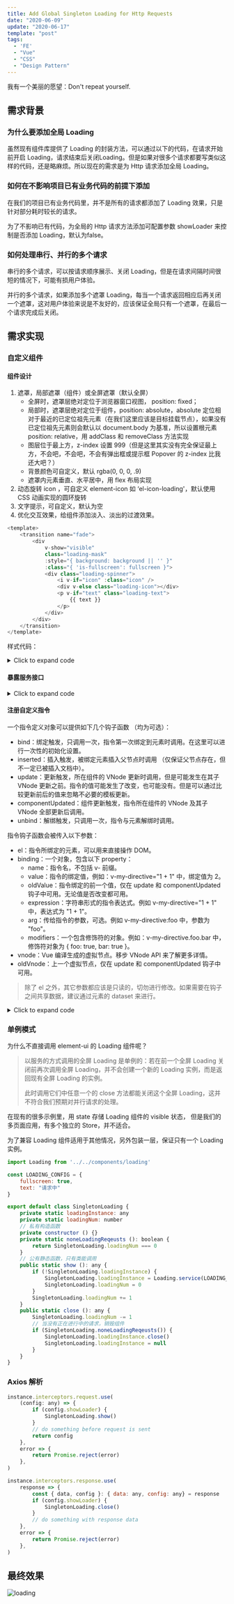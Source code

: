 ```yaml
---
title: Add Global Singleton Loading for Http Requests
date: "2020-06-09"
update: "2020-06-17"
template: "post"
tags:
  - 'FE'
  - "Vue"
  - "CSS"
  - "Design Pattern"
---
```


我有一个美丽的愿望：Don't repeat yourself.

<!--truncate-->

## 需求背景

### 为什么要添加全局 Loading

虽然现有组件库提供了 Loading 的封装方法，可以通过以下的代码，在请求开始前开启 Loading，请求结束后关闭Loading。但是如果对很多个请求都要写类似这样的代码，还是略麻烦。所以现在的需求是为 Http 请求添加全局 Loading。

### 如何在不影响项目已有业务代码的前提下添加

在我们的项目已有业务代码里，并不是所有的请求都添加了 Loading 效果，只是针对部分耗时较长的请求。

为了不影响已有代码，为全局的 Http 请求方法添加可配置参数 showLoader 来控制是否添加 Loading，默认为false。

### 如何处理串行、并行的多个请求

串行的多个请求，可以按请求顺序展示、关闭 Loading，但是在请求间隔时间很短的情况下，可能有损用户体验。

并行的多个请求，如果添加多个遮罩 Loading，每当一个请求返回相应后再关闭一个遮罩，这对用户体验来说是不友好的，应该保证全局只有一个遮罩，在最后一个请求完成后关闭。

## 需求实现

### 自定义组件

#### 组件设计

1. 遮罩，局部遮罩（组件）或全屏遮罩（默认全屏）
   - 全屏时，遮罩层绝对定位于浏览器窗口视图， position: fixed；
   - 局部时，遮罩层绝对定位于组件，position: absolute，absolute 定位相对于最近的已定位祖先元素（在我们这里应该是目标挂载节点），如果没有已定位祖先元素则会默认以 document.body 为基准，所以设置根元素 position: relative，用 addClass 和 removeClass 方法实现
   - 图层位于最上方，z-index 设置 999（但是这里其实没有完全保证最上方，不会吧，不会吧，不会有弹出框或提示框 Popover 的 z-index 比我还大吧？）
   - 背景颜色可自定义，默认 rgba(0, 0, 0, .9)
   - 遮罩内元素垂直、水平居中，用 flex 布局实现
2. 动态旋转 icon ，可自定义 element-icon 如 ‘el-icon-loading'，默认使用 CSS 动画实现的圆环旋转
3. 文字提示，可自定义，默认为空
4. 优化交互效果，给组件添加淡入、淡出的过渡效果。

```javascript
<template>
    <transition name="fade">
        <div
            v-show="visible"
            class="loading-mask"
            :style="{ background: background || '' }"
            :class="{ 'is-fullscreen': fullscreen }">
            <div class="loading-spinner">
                <i v-if="icon" :class="icon" />
                <div v-else class="loading-icon"></div>
                <p v-if="text" class="loading-text">
                    {{ text }}
                </p>
            </div>
        </div>
    </transition>
</template>
```

样式代码：

<details>
<summary>Click to expand code</summary>

```scss
$PRIMARY_COLOR: #409eff;

.loading-mask {
    position: absolute;
    margin: 0;
    top: 0;
    left: 0;
    right: 0;
    bottom: 0;
    z-index: 999;
    display: flex;
    justify-content: center;
    align-items: center;
    background:rgba(0, 0, 0, .6);
}

.is-fullscreen {
    position: fixed;
}

.loading-spinner {
    display: flex;
    flex-direction: column;
    align-items: center;
    color: $PRIMARY_COLOR;
}

.loading-icon {
    width: 2em;
    height: 2em;
    border-radius: 100%;
    border-width: .1em;
    border-style: solid;
    border-color: transparent;
    animation: spin 1.5s linear infinite;
}

.loading-text {
    font-size: 1em;
}

@keyframes spin {
    0% {
        border-color: $PRIMARY_COLOR transparent transparent transparent;
        transform: rotate(0);
    }
    25% {
        transform: rotate(90deg);
    }
    50% {
        transform: rotate(180deg);
    }
    75% {
        transform: rotate(270deg);
    }
    100% {
        border-color: transparent $PRIMARY_COLOR $PRIMARY_COLOR $PRIMARY_COLOR;
        transform: rotate(360deg)
    }
}

.fade-enter-active, .fade-leave-active {
  transition: opacity .5s;
}
.fade-enter, .fade-leave-to /* .fade-leave-active below version 2.1.8 */ {
  opacity: 0;
}
```

</details>

#### 暴露服务接口

<details>
<summary>Click to expand code</summary>

```js
import Vue from 'vue'
import loading from './loading.vue'
import { afterLeave, addClass, removeClass, getStyle } from './utils'

const LoadingConstructor = Vue.extend(loading)

interface LoadingConfig {
    target?: any,  // 遮罩的目标节点，默认是 document.body
    fullscreen?: boolean,  // 是否全屏，默认为 true
    background?: string,   // 遮罩层的背景颜色
    icon?: string,    // 旋转icon，默认为旋转的圆环
    text?: string,    // 提示文字，默认为空
}

const DEFAULTCONFIG = {
    fullscreen: true,
}

// 全屏模式下，单例，不重复创建
let fullscreenLoading: any

LoadingConstructor.prototype.originalPosition = ''

// 关闭 Loading, 销毁组件
LoadingConstructor.prototype.close = function() {
    if (this.fullscreen) {
        fullscreenLoading = undefined
    }
    afterLeave(this, () => {
        const target = this.fullscreen ? document.body : this.target
        removeClass(target, 'loading-parent-relative')
        if (this.$el && this.$el.parentNode) {
            this.$el.parentNode.removeChild(this.$el)
        }
        this.$destroy()
    }, 500)
    this.visible = false
}

const addStyle = (options: LoadingConfig, parent: any, instance: any) => {
    let maskStyle: any = {}
    if (options.fullscreen) {
        instance.originalPosition = getStyle(document.body, 'position')
        maskStyle.zIndex = 999
    } else {
        instance.originalPosition = getStyle(parent, 'position')
    }
    Object.keys(maskStyle).forEach(property => {
        instance.$el.style[property] = maskStyle[property]
    })
}

const Loading = (options: LoadingConfig) => {
    options = { ...DEFAULTCONFIG, ...options}
    if (typeof options.target === 'string' && options.target.length) {
        try {
            options.target = document.querySelector(options.target)
        } catch (e) {
            throw 'invalid target'
        }
    }

    options.target = options.target || document.body
    // 如果目标节点不是 document.body 说明不是全屏模式
    if (options.target !== document.body) {
        options.fullscreen = false
    }
    // 全屏模式下，单例，不重复创建
    if (options.fullscreen && fullscreenLoading) {
        return fullscreenLoading
    }
    let parent = options.target
    // 创建组件实例，传入处理后的参数
    let instance: any = new LoadingConstructor({
        el: document.createElement('div'),
        data: options
    })
    addStyle(options, parent, instance)
    console.log(options.fullscreen, options.target, instance.originalPosition)
    if (instance.originalPosition !== 'absolute' && instance.originalPosition !== 'fixed') {
        addClass(parent, 'loading-parent-relative')
    }
    parent.appendChild(instance.$el)
    // 渲染组件
    Vue.nextTick(() => {
        instance.visible = true
    })
    if (options.fullscreen) {
        fullscreenLoading = instance
    }
    return instance
}

export default Loading
```

</details>

#### 注册自定义指令

一个指令定义对象可以提供如下几个钩子函数 （均为可选）：

- bind：绑定触发，只调用一次，指令第一次绑定到元素时调用。在这里可以进行一次性的初始化设置。
- inserted：插入触发，被绑定元素插入父节点时调用 （仅保证父节点存在，但不一定已被插入文档中）。
- update：更新触发，所在组件的 VNode 更新时调用，但是可能发生在其子 VNode 更新之前。指令的值可能发生了改变，也可能没有。但是可以通过比较更新前后的值来忽略不必要的模板更新。
- componentUpdated：组件更新触发，指令所在组件的 VNode 及其子 VNode 全部更新后调用。
- unbind：解绑触发，只调用一次，指令与元素解绑时调用。

指令钩子函数会被传入以下参数：

- el：指令所绑定的元素，可以用来直接操作 DOM。
- binding：一个对象，包含以下 property：
  - name：指令名，不包括 v- 前缀。
  - value：指令的绑定值，例如：v-my-directive="1 + 1" 中，绑定值为 2。
  - oldValue：指令绑定的前一个值，仅在 update 和 componentUpdated 钩子中可用。无论值是否改变都可用。
  - expression：字符串形式的指令表达式。例如 v-my-directive="1 + 1" 中，表达式为 "1 + 1"。
  - arg：传给指令的参数，可选。例如 v-my-directive:foo 中，参数为 "foo"。
  - modifiers：一个包含修饰符的对象。例如：v-my-directive.foo.bar 中，修饰符对象为 { foo: true, bar: true }。
- vnode：Vue 编译生成的虚拟节点。移步 VNode API 来了解更多详情。
- oldVnode：上一个虚拟节点，仅在 update 和 componentUpdated 钩子中可用。

> 除了 el 之外，其它参数都应该是只读的，切勿进行修改。如果需要在钩子之间共享数据，建议通过元素的 dataset 来进行。

<details>
<summary>Click to expand code</summary>

```js
import Vue from 'vue'
import Loading from './loading.vue'
import { afterLeave, addClass, removeClass, getStyle } from './utils'

const LoadingConstructor = Vue.extend(Loading)
const loadingDirective: any = {}

interface bindingConfig {
    name?: string,
    value?: any,
    oldValue?: any,
    arg?: string,
    expression?: string,
    modifiers: any,
}

loadingDirective.install = (Vue: any) => {
    // 切换组件的显示状态
    const toggleLoading = (el: any, binding: bindingConfig) => {
        if (binding.value) {
            Vue.nextTick(() => {
                if (binding.modifiers.fullscreen || binding.modifiers.body) {
                    el.originalPosition = getStyle(document.body, 'position')
                    el.maskStyle.zIndex = 999  // 不一定能确保遮罩层在最上面
                    addClass(el.mask, 'is-fullscreen')
                    insertDom(document.body, el)
                } else {
                    el.originalPosition = getStyle(el, 'position')
                    removeClass(el.mask, 'is-fullscreen')
                    insertDom(el, el)
                }
            })
        } else {
            afterLeave(el.instance, () => {
                if (!el.instance.hiding) return
                el.domVisible = false
                const target = binding.modifiers.fullscreen || binding.modifiers.body ? document.body : el
                removeClass(target, 'loading-parent-relative')
                el.instance.hiding = false
            }, 300, true)
            el.instance.visible = false
            el.instance.hiding = true
        }
    }

    // 插入DOM
    const insertDom = (parent: any, el: any) => {
        if (!el.domVisible && getStyle(el, 'display') !== 'none' && getStyle(el, 'visibility') !== 'hidden') {
            Object.keys(el.maskStyle).forEach(property => {
                el.mask.style[property] = el.maskStyle[property]
            })

            if (el.originalPosition !== 'absolute' && el.originalPosition !== 'fixed') {
                addClass(parent, 'loading-parent-relative')
            }
            el.domVisible = true

            parent.appendChild(el.mask)
            Vue.nextTick(() => {
                if (el.instance.hiding) {
                    el.instance.$emit('after-leave')
                } else {
                    el.instance.visible = true
                }
            })
            el.domInserted = true
        } else if (el.domVisible && el.instance.hiding === true) {
            el.instance.visible = true
            el.instance.hiding = false
        }
    }

    Vue.directive('customLoading', {
        bind(el: any, binding: bindingConfig, vnode: any) {
            const textExr = el.getAttribute('loading-text')
            const spinnerExr = el.getAttribute('loading-spinner')
            const backgroundExr = el.getAttribute('loading-background')
            const vm = vnode.context
            // 传参构建实例
            const instance = new LoadingConstructor({
                el: document.createElement('div'),
                data: {
                    text: vm && vm[textExr] || textExr,
                    spinner: vm && vm[spinnerExr] || spinnerExr,
                    background: vm && vm[backgroundExr] || backgroundExr,
                    fullscreen: !!binding.modifiers.fullscreen
                }
            })
            el.instance = instance
            el.mask = instance.$el
            el.maskStyle = {}

            binding.value && toggleLoading(el, binding)
        },

        update(el: any, binding: bindingConfig) {
            el.instance.setText(el.getAttribute('element-loading-text'))
            if (binding.oldValue !== binding.value) {
                toggleLoading(el, binding)
            }
        },

        unbind(el: any, binding: bindingConfig) {
            if (el.domInserted) {
                el.mask &&
                el.mask.parentNode &&
                el.mask.parentNode.removeChild(el.mask)
                toggleLoading(el, { value: false, modifiers: binding.modifiers })
            }
            el.instance && el.instance.$destroy()
        }
    })
}

export default loadingDirective
```

</details>

### 单例模式

为什么不直接调用 element-ui 的 Loading 组件呢？

> 以服务的方式调用的全屏 Loading 是单例的：若在前一个全屏 Loading 关闭前再次调用全屏 Loading，并不会创建一个新的 Loading 实例，而是返回现有全屏 Loading 的实例。
>
> 此时调用它们中任意一个的 close 方法都能关闭这个全屏 Loading，这并不符合我们预期对并行请求的处理。

在现有的很多示例里，用 state 存储 Loading 组件的 visible 状态， 但是我们的多页面应用，有多个独立的 Store，并不适合。

为了兼容 Loading 组件适用于其他情况，另外包装一层，保证只有一个 Loading 实例。

```js
import Loading from '../../components/loading'

const LOADING_CONFIG = {
    fullscreen: true,
    text: "请求中"
}

export default class SingletonLoading {
    private static loadingInstance: any
    private static loadingNum: number
    // 私有构造函数
    private constructor () {}
    private static noneLoadingReqeusts (): boolean {
        return SingletonLoading.loadingNum === 0
    }
    // 公有静态函数，只有类能调用
    public static show (): any {
        if (!SingletonLoading.loadingInstance) {
            SingletonLoading.loadingInstance = Loading.service(LOADING_CONFIG)
            SingletonLoading.loadingNum = 0
        }
        SingletonLoading.loadingNum += 1
    }
    public static close (): any {
        SingletonLoading.loadingNum -= 1
        // 当没有正在进行中的请求，销毁组件
        if (SingletonLoading.noneLoadingReqeusts()) {
            SingletonLoading.loadingInstance.close()
            SingletonLoading.loadingInstance = null
        }
    }
}
```

### Axios 解析

```js
instance.interceptors.request.use(
    (config: any) => {
        if (config.showLoader) {
            SingletonLoading.show()
        }
        // do something before request is sent
        return config
    },
    error => {
        return Promise.reject(error)
    },
)

instance.interceptors.response.use(
    response => {
        const { data, config }: { data: any, config: any} = response
        if (config.showLoader) {
            SingletonLoading.close()
        }
        // do something with response data
    },
    error => {
        return Promise.reject(error)
    },
)
```

## 最终效果

![loading](/img/blog/2020-06-09-add-global-singleton-loading-for-http-requests/loading.png)
